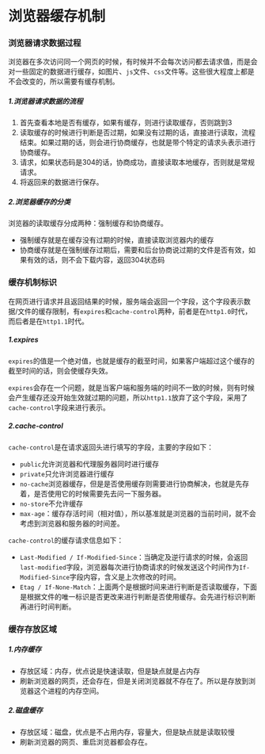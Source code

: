# 浏览器缓存机制

### 浏览器请求数据过程

​	浏览器在多次访问同一个网页的时候，有时候并不会每次访问都去请求值，而是会对一些固定的数据进行缓存，如图片、`js`文件、`css`文件等。这些很大程度上都是不会改变的，所以需要有缓存机制。

##### 1.浏览器请求数据的流程

1. 首先查看本地是否有缓存，如果有缓存，则进行读取缓存，否则跳到3
2. 读取缓存的时候进行判断是否过期，如果没有过期的话，直接进行读取，流程结束。如果过期的话，则会进行协商缓存，也就是带个特定的请求头表示进行协商缓存。
3. 请求，如果状态码是304的话，协商成功，直接读取本地缓存，否则就是常规请求。
4. 将返回来的数据进行保存。

##### 2.浏览器缓存的分类

浏览器的读取缓存分成两种：强制缓存和协商缓存。

- 强制缓存就是在缓存没有过期的时候，直接读取浏览器内的缓存
- 协商缓存就是在强制缓存过期后，需要和后台协商说过期的文件是否有效，如果有效的话，则不会下载内容，返回304状态码

### 缓存机制标识

​	在网页进行请求并且返回结果的时候，服务端会返回一个字段，这个字段表示数据/文件的缓存限制，有`expires`和`cache-control`两种，前者是在`http1.0`时代，而后者是在`http1.1`时代。

##### 1.expires

​	`expires`的值是一个绝对值，也就是缓存的截至时间，如果客户端超过这个缓存的截至时间的话，则会使缓存失效。

​	`expires`会存在一个问题，就是当客户端和服务端的时间不一致的时候，则有时候会产生缓存还没开始生效就过期的问题，所以`http1.1`放弃了这个字段，采用了`cache-control`字段来进行表示。

##### 2.cache-control

`cache-control`是在请求返回头进行填写的字段，主要的字段如下：

- `public`允许浏览器和代理服务器同时进行缓存
- `private`只允许浏览器进行缓存
- `no-cache`浏览器缓存，但是是否使用缓存则需要进行协商解决，也就是先存着，是否使用它的时候需要先去问一下服务器。
- `no-store`不允许缓存
- `max-age`：缓存存活时间（相对值），所以基准就是浏览器的当前时间，就不会考虑到浏览器和服务器的时间差。

`cache-control`的缓存请求信息如下：

- `Last-Modified / If-Modified-Since`：当确定及逆行请求的时候，会返回`last-modified`字段，浏览器每次进行协商请求的时候发送这个时间作为`If-Modified-Since`字段内容，含义是上次修改的时间。
- `Etag / If-None-Match`：上面两个是根据时间来进行判断是否读取缓存，下面是根据文件的唯一标识是否更改来进行判断是否使用缓存。会先进行标识判断再进行时间判断。

### 缓存存放区域

##### 1.内存缓存

- 存放区域：内存，优点说是快速读取，但是缺点就是占内存
- 刷新浏览器的网页，还会存在，但是关闭浏览器就不存在了。所以是存放到浏览器这个进程的内存空间。

##### 2.磁盘缓存

- 存放区域：磁盘，优点是不占用内存，容量大，但是缺点就是读取较慢
- 刷新浏览器的网页、重启浏览器都会存在。